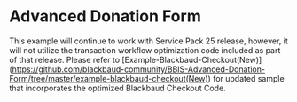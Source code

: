 # Advanced Donation Form

This example will continue to work with Service Pack 25 release, however, it will not utilize the transaction workflow optimization code included as part of that release. Please refer to [Example-Blackbaud-Checkout(New)] (https://github.com/blackbaud-community/BBIS-Advanced-Donation-Form/tree/master/example-blackbaud-checkout(New)) for updated sample that incorporates the optimized Blackbaud Checkout Code.

